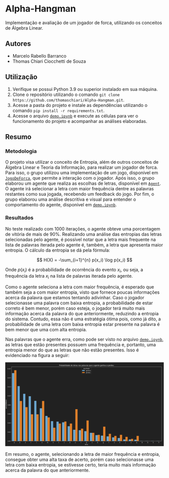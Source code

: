 # Alpha-Hangman

Implementação e avaliação de um jogador de forca, utilizando os conceitos de Álgebra Linear.

## Autores
- Marcelo Rabello Barranco
- Thomas Chiari Ciocchetti de Souza

## Utilização
1. Verifique se possui Python 3.9 ou superior instalado em sua máquina.
2. Clone o repositório utilizando o comando `git clone https://github.com/thomaschiari/Alpha-Hangman.git`.
3. Acesse a pasta do projeto e instale as dependências utilizando o comando `pip install -r requirements.txt`.
4. Acesse o arquivo [`demo.ipynb`](demo.ipynb) e execute as células para ver o funcionamento do projeto e acompanhar as análises elaboradas.

## Resumo
### Metodologia
O projeto visa utilizar o conceito de Entropia, além de outros conceitos de Álgebra Linear e Teoria da Informação, para realizar um jogador de forca.
Para isso, o grupo utilizou uma implementação de um jogo, disponível em [`JogoDeForca`](JogoDeForca.py), que permite a interação com o jogador.
Após isso, o grupo elaborou um agente que realiza as escolhas de letras, disponível em [`Agent`](Agent.py).
O agente irá selecionar a letra com maior frequência dentre as palavras restantes como sua jogada, recebendo um feedback do jogo.
Por fim, o grupo elaborou uma análise descritiva e visual para entender o comportamento do agente, disponível em [`demo.ipynb`](demo.ipynb).

### Resultados
No teste realizado com 1000 iterações, o agente obteve uma porcentagem de vitória de mais de 90%.
Realizando uma análise das entropias das letras selecionadas pelo agente, é possível notar que a letra mais frequente na lista de palavras iterada pelo agente é, também, a letra que apresenta maior entropia.
O cálculo da entropia se dá pela fórmula:

$$
H(X) = -\sum_{i=1}^{n} p(x_i) \log p(x_i)
$$

Onde $p(x_i)$ é a probabilidade de ocorrência do evento $x_i$, ou seja, a frequência da letra $x_i$ na lista de palavras iterada pelo agente.

Como o agente seleciona a letra com maior frequência, é esperado que também seja a com maior entropia, visto que fornece poucas informações acerca da palavra que estamos tentando adivinhar.
Caso o jogador selecionasse uma palavra com baixa entropia, a probabilidade de estar correto é bem menor, porém caso esteja, o jogador terá muito mais informação acerca da palavra do que anteriormente, reduzindo a entropia do sistema.
Contudo, essa não é uma estratégia ótima pois, como já dito, a probabilidade de uma letra com baixa entropia estar presente na palavra é bem menor que uma com alta entropia.

Nas palavras que o agente erra, como pode ser visto no arquivo [`demo.ipynb`](demo.ipynb), as letras que estão presentes possuem uma frequência e, portanto, uma entropia menor do que as letras que não estão presentes.
Isso é evidenciado na figura a seguir:

![Probabilidades](prob_graph.png)

Em resumo, o agente, selecionando a letra de maior frequência e entropia, consegue obter uma alta taxa de acerto, porém caso selecionasse uma letra com baixa entropia, se estivesse certo, teria muito mais informação acerca da palavra do que anteriormente.